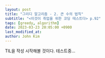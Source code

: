 ```yaml
---
layout: post
title: "그리디 알고리즘 - 2. 큰 수의 법칙"
subtitle: "<이것이 취업을 위한 코딩 테스트다> p.92"
tags: [greedy, algorithm]
date: 2023-03-23 20:05:00 +0900
last_modified_at:
author: John Kim
---
```

TIL을 작성 시작해볼 것이다. 테스트중...
